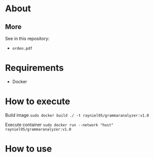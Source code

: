 # About

## More

See in this repository:

- `orden.pdf`

# Requirements

- Docker

# How to execute

Build image `sudo docker build ./ -t rayniel95/grammaranalyzer:v1.0`

Execute container `sudo docker run --network "host" rayniel95/grammaranalyzer:v1.0 `

# How to use

